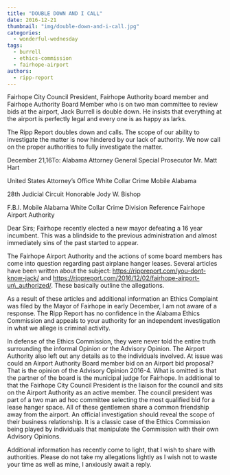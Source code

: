 ```yaml
---
title: "DOUBLE DOWN AND I CALL"
date: 2016-12-21
thumbnail: "img/double-down-and-i-call.jpg"
categories: 
  - wonderful-wednesday
tags: 
  - burrell
  - ethics-commission
  - fairhope-airport
authors: 
  - ripp-report
---
```


Fairhope City Council President, Fairhope Authority board member and Fairhope Authority Board Member who is on two man committee to review bids at the airport, Jack Burrell is double down. He insists that everything at the airport is perfectly legal and every one is as happy as larks.

The Ripp Report doubles down and calls. The scope of our ability to investigate the matter is now hindered by our lack of authority. We now call on the proper authorities to fully investigate the matter.

December 21,16To: Alabama Attorney General Special Prosecutor Mr. Matt Hart

United States Attorney’s Office White Collar Crime Mobile Alabama

28th Judicial Circuit Honorable Jody W. Bishop

F.B.I. Mobile Alabama White Collar Crime Division Reference Fairhope Airport Authority

Dear Sirs; Fairhope recently elected a new mayor defeating a 16 year incumbent. This was a blindside to the previous administration and almost immediately sins of the past started to appear.

The Fairhope Airport Authority and the actions of some board members has come into question regarding past airplane hanger leases. Several articles have been written about the subject: https://rippreport.com/you-dont-know-jack/ and https://rippreport.com/2016/12/02/fairhope-airport-un\_authorized/. These basically outline the allegations.

As a result of these articles and additional information an Ethics Complaint was filed by the Mayor of Fairhope in early December, I am not aware of a response. The Ripp Report has no confidence in the Alabama Ethics Commission and appeals to your authority for an independent investigation in what we allege is criminal activity.

In defense of the Ethics Commission, they were never told the entire truth surrounding the informal Opinion or the Advisory Opinion. The Airport Authority also left out any details as to the individuals involved. At issue was could an Airport Authority Board member bid on an Airport bid proposal? That is the opinion of the Advisory Opinion 2016-4. What is omitted is that the partner of the board is the municipal judge for Fairhope. In additional to that the Fairhope City Council President is the liaison for the council and sits on the Airport Authority as an active member. The council president was part of a two man ad hoc committee selecting the most qualified bid for a lease hanger space. All of these gentlemen share a common friendship away from the airport. An official investigation should reveal the scope of their business relationship. It is a classic case of the Ethics Commission being played by individuals that manipulate the Commission with their own Advisory Opinions.

Additional information has recently come to light, that I wish to share with authorities. Please do not take my allegations lightly as I wish not to waste your time as well as mine, I anxiously await a reply.
